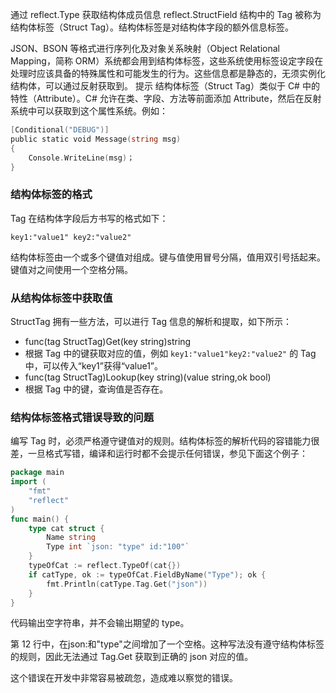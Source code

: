 通过 reflect.Type 获取结构体成员信息 reflect.StructField 结构中的 Tag 被称为结构体标签（Struct Tag）。结构体标签是对结构体字段的额外信息标签。

JSON、BSON 等格式进行序列化及对象关系映射（Object Relational Mapping，简称 ORM）系统都会用到结构体标签，这些系统使用标签设定字段在处理时应该具备的特殊属性和可能发生的行为。这些信息都是静态的，无须实例化结构体，可以通过反射获取到。
提示
结构体标签（Struct Tag）类似于 C# 中的特性（Attribute）。C# 允许在类、字段、方法等前面添加 Attribute，然后在反射系统中可以获取到这个属性系统。例如：
```go
[Conditional("DEBUG")]
public static void Message(string msg)
{
    Console.WriteLine(msg)；
}
```

### 结构体标签的格式
Tag 在结构体字段后方书写的格式如下：
```
key1:"value1" key2:"value2"
```

结构体标签由一个或多个键值对组成。键与值使用冒号分隔，值用双引号括起来。键值对之间使用一个空格分隔。

### 从结构体标签中获取值
StructTag 拥有一些方法，可以进行 Tag 信息的解析和提取，如下所示：
- func(tag StructTag)Get(key string)string
- 根据 Tag 中的键获取对应的值，例如 `key1:"value1"key2:"value2"` 的 Tag 中，可以传入“key1”获得“value1”。
- func(tag StructTag)Lookup(key string)(value string,ok bool)
- 根据 Tag 中的键，查询值是否存在。

### 结构体标签格式错误导致的问题
编写 Tag 时，必须严格遵守键值对的规则。结构体标签的解析代码的容错能力很差，一旦格式写错，编译和运行时都不会提示任何错误，参见下面这个例子：
```go
package main
import (
    "fmt"
    "reflect"
)
func main() {
    type cat struct {
        Name string
        Type int `json: "type" id:"100"`
    }
    typeOfCat := reflect.TypeOf(cat{})
    if catType, ok := typeOfCat.FieldByName("Type"); ok {
        fmt.Println(catType.Tag.Get("json"))
    }
}
```

代码输出空字符串，并不会输出期望的 type。

第 12 行中，在json:和"type"之间增加了一个空格。这种写法没有遵守结构体标签的规则，因此无法通过 Tag.Get 获取到正确的 json 对应的值。

这个错误在开发中非常容易被疏忽，造成难以察觉的错误。








